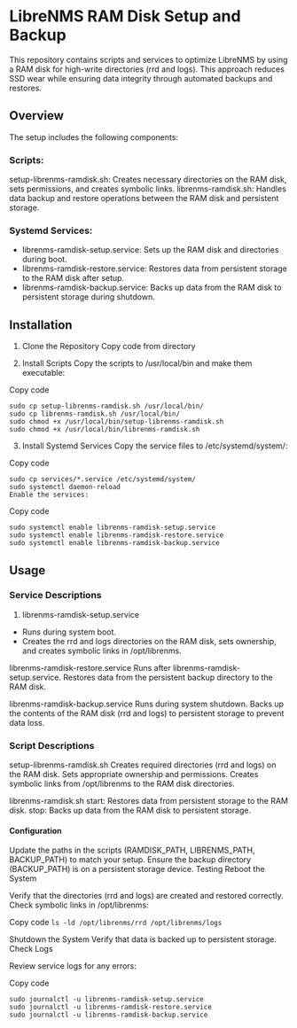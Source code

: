 # LibreNMS RAM Disk Setup and Backup

This repository contains scripts and services to optimize LibreNMS by using a RAM disk for high-write directories (rrd and logs). This approach reduces SSD wear while ensuring data integrity through automated backups and restores.

## Overview

The setup includes the following components:

### Scripts:

setup-librenms-ramdisk.sh: Creates necessary directories on the RAM disk, sets permissions, and creates symbolic links.
librenms-ramdisk.sh: Handles data backup and restore operations between the RAM disk and persistent storage.

### Systemd Services:

- librenms-ramdisk-setup.service: Sets up the RAM disk and directories during boot.
- librenms-ramdisk-restore.service: Restores data from persistent storage to the RAM disk after setup.
- librenms-ramdisk-backup.service: Backs up data from the RAM disk to persistent storage during shutdown.

## Installation

1. Clone the Repository
Copy code from directory

2. Install Scripts
Copy the scripts to /usr/local/bin and make them executable:

Copy code
```
sudo cp setup-librenms-ramdisk.sh /usr/local/bin/
sudo cp librenms-ramdisk.sh /usr/local/bin/
sudo chmod +x /usr/local/bin/setup-librenms-ramdisk.sh
sudo chmod +x /usr/local/bin/librenms-ramdisk.sh
```

3. Install Systemd Services
Copy the service files to /etc/systemd/system/:


Copy code
```
sudo cp services/*.service /etc/systemd/system/
sudo systemctl daemon-reload
Enable the services:
```


Copy code
```
sudo systemctl enable librenms-ramdisk-setup.service
sudo systemctl enable librenms-ramdisk-restore.service
sudo systemctl enable librenms-ramdisk-backup.service
```

## Usage

### Service Descriptions

1. librenms-ramdisk-setup.service
  - Runs during system boot.
  - Creates the rrd and logs directories on the RAM disk, sets ownership, and creates symbolic links in /opt/librenms.

librenms-ramdisk-restore.service
Runs after librenms-ramdisk-setup.service.
Restores data from the persistent backup directory to the RAM disk.

librenms-ramdisk-backup.service
Runs during system shutdown.
Backs up the contents of the RAM disk (rrd and logs) to persistent storage to prevent data loss.

### Script Descriptions

setup-librenms-ramdisk.sh
Creates required directories (rrd and logs) on the RAM disk.
Sets appropriate ownership and permissions.
Creates symbolic links from /opt/librenms to the RAM disk directories.

librenms-ramdisk.sh
start: Restores data from persistent storage to the RAM disk.
stop: Backs up data from the RAM disk to persistent storage.

#### Configuration
Update the paths in the scripts (RAMDISK_PATH, LIBRENMS_PATH, BACKUP_PATH) to match your setup.
Ensure the backup directory (BACKUP_PATH) is on a persistent storage device.
Testing
Reboot the System

Verify that the directories (rrd and logs) are created and restored correctly.
Check symbolic links in /opt/librenms:


Copy code
`ls -ld /opt/librenms/rrd /opt/librenms/logs`

Shutdown the System
Verify that data is backed up to persistent storage.
Check Logs

Review service logs for any errors:

Copy code
```
sudo journalctl -u librenms-ramdisk-setup.service
sudo journalctl -u librenms-ramdisk-restore.service
sudo journalctl -u librenms-ramdisk-backup.service
```

